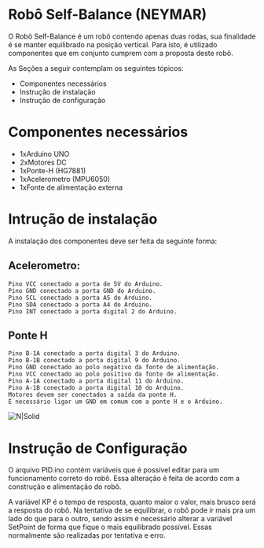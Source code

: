 # Robô Self-Balance (NEYMAR)

O Robô Self-Balance é um robô contendo apenas duas rodas, sua finalidade é se manter equilibrado na posição vertical. Para isto, é utilizado componentes que em conjunto cumprem com a proposta deste robô.

As Seções a seguir contemplam os seguintes tópicos:
  - Componentes necessários
  - Instrução de instalação
  - Instrução de configuração

# Componentes necessários

  - 1xArduino UNO
  - 2xMotores DC
  - 1xPonte-H (HG7881)
  - 1xAcelerometro (MPU6050)
  - 1xFonte de alimentação externa

# Intrução de instalação

A instalação dos componentes deve ser feita da seguinte forma:
## Acelerometro:
    Pino VCC conectado a porta de 5V do Arduino.
    Pino GND conectado a porta GND do Arduino.
    Pino SCL conectado a porta A5 do Arduino.
    Pino SDA conectado a porta A4 do Arduino.
    Pino INT conectado a porta digital 2 do Arduino.
    
## Ponte H
    Pino B-1A conectado a porta digital 3 do Arduino.
    Pino B-1B conectado a porta digital 9 do Arduino.
    Pino GND conectado ao polo negativo da fonte de alimentação.
    Pino VCC conectado ao polo positivo da fonte de alimentação.
    Pino A-1A conectado a porta digital 11 do Arduino.
    Pino A-1B conectado a porta digital 10 do Arduino.
    Motores devem ser conectados a saída da ponte H.
    É necessário ligar um GND em comum com a ponte H e o Arduino.
    
![N|Solid](https://image.ibb.co/cWG8Zy/Desenho_sem_t_tulo.jpg)
    
# Instrução de Configuração

O arquivo PID.ino contém variáveis que é possível editar para um funcionamento correto do robô. Essa alteração é feita de acordo com a construção e alimentação do robô.

A variável KP é o tempo de resposta, quanto maior o valor, mais brusco será a resposta do robô. Na tentativa de se equilibrar, o robô pode ir mais pra um lado do que para o outro, sendo assim é necessário alterar a variável SetPoint de forma que fique o mais equilibrado possível. Essas normalmente são realizadas por tentativa e erro.
